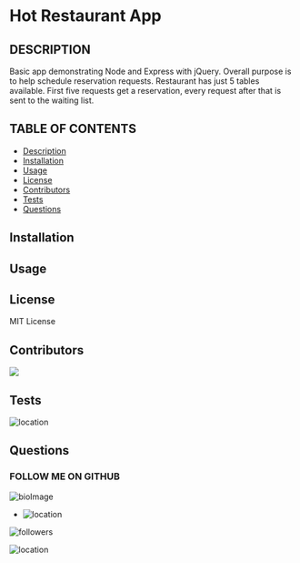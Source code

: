 
# Hot Restaurant App

## DESCRIPTION

Basic app demonstrating Node and Express with jQuery. Overall purpose is to help schedule reservation requests. Restaurant has just 5 tables available. First five requests get a reservation, every request after that is sent to the waiting list.


## TABLE OF CONTENTS

* [Description](#Description)
* [Installation](#Installation)
* [Usage](#Usage)
* [License](#License)
* [Contributors](#Contributors)
* [Tests](#Tests)
* [Questions](#Questions)



## Installation



## Usage



## License

MIT License

## Contributors

[![](https://img.shields.io/badge/github-altays-brightgreen?style=plastic)](https://www.github.com/altays)

## Tests

![location](https://img.shields.io/badge/Location-Baltimore_Maryland-blue) 


## Questions




  ### FOLLOW ME ON GITHUB
  ![bioImage](https://avatars0.githubusercontent.com/u/59583325?v=4&s=200)
  * ![location](https://img.shields.io/badge/Location-Maryland-blue)

  ![followers](https://img.shields.io/badge/Followers-10-success) 
  
  ![location](https://img.shields.io/badge/Location-Baltimore_Maryland-ff69b4) 

   


